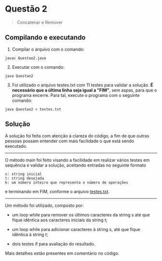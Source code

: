 # Questão 2

> Concatenar e Remover

## Compilando e executando 

1. Compilar o arquivo com o comando:

```
javac Questao2.java
```

2. Executar com o comando:

```
java Questao2
```

3. Foi utilizado o arquivo testes.txt com 11 testes para validar a solução. **É necessário que a última linha seja igual a "FIM"**, sem aspas, para que o programa encerre.
Para tal, execute o programa com o seguinte comando:

```
java Questao2 < testes.txt 
```

## Solução

A solução foi feita com atenção à clareza do código, a fim de que outras pessoas possam entender com mais facilidade o que está sendo executado.

---

O método main foi feito visando a facilidade em realizar vários testes em sequência e validar a solução, aceitando entradas no seguinte formato 

```
s: string inicial
t: string desejada
k: um número inteiro que representa o número de operações
```
e terminando em FIM, conforme o arquivo [testes.txt](https://github.com/markgomer/QuestoesProgramacaoESuporte/blob/main/Questao2/testes.txt).

--- 

Um método foi utilizado, composto por:

- um loop while para remover os últimos caracteres da string s até que fique idêntica aos caracteres iniciais da string t;

- um loop while para adicionar caracteres à string s, até que fique idêntica à string t;

- dois testes if para avaliação do resultado.

Mais detalhes estão presentes em comentário no código.